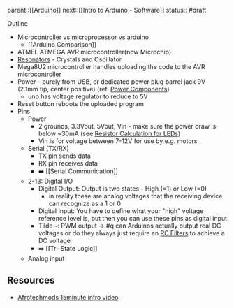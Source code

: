 parent::[[Arduino]]
next::[[Intro to Arduino - Software]]
status:: #draft

Outline
- Microcontroller vs microprocessor vs arduino
	- [[Arduino Comparison]]
- ATMEL ATMEGA AVR microcontroller(now Microchip)
- [Resonators](Resonators.md) - Crystals and Oscillator
- Mega8U2 microcontroller handles uploading the code to the AVR microcontroller
- Power - purely from USB, or dedicated power plug barrel jack 9V (2.1mm tip, center positive) (ref. [Power Components](Power%20Components.md)) 
	- uno has voltage regulator to reduce to 5V
- Reset button reboots the uploaded program
- Pins
	- Power
		- 2 grounds, 3.3Vout, 5Vout, Vin - make sure the power draw is below ~30mA (see [Resistor Calculation for LEDs](Resistor%20Calculation%20for%20LEDs.md))
		- Vin is for voltage between 7-12V for use by e.g. motors
	- Serial (TX/RX)
		- TX pin sends data
		- RX pin receives data
		- ➡️ [[Serial Communication]]
	- 2-13: Digital I/O
		- Digital Output: Output is two states - High (=1) or Low (=0)
			- in reality these are analog voltages that the receiving device can recognize as a 1 or 0
		- Digital Input: You have to define what your "high" voltage reference level is, but then you can use these pins as digital input
		- Tilde `~`: PWM output -> #q can Arduinos actually output real DC voltages or do they always just require an [RC Filters](RC%20Filters.md) to achieve a DC voltage
		- ➡️ [[Tri-State Logic]]
	- Analog input


## Resources
- [Afrotechmods 15minute intro video](https://www.youtube.com/watch?v=nL34zDTPkcs)

